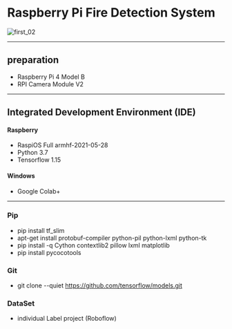 # Raspberry Pi Fire Detection System
![first_02](https://user-images.githubusercontent.com/63221959/164699101-61dea629-7d2c-41bd-9c18-aecf783ad2af.png)

---
## preparation
- Raspberry Pi 4 Model B
- RPI Camera Module V2

---

## Integrated Development Environment (IDE)
#### Raspberry
- RaspiOS Full armhf-2021-05-28
- Python 3.7
- Tensorflow 1.15


#### Windows 
- Google Colab+

---

### Pip
- pip install tf_slim
- apt-get install protobuf-compiler python-pil python-lxml python-tk
- pip install -q Cython contextlib2 pillow lxml matplotlib
- pip install pycocotools

### Git
- git clone --quiet https://github.com/tensorflow/models.git

### DataSet
- individual Label project (Roboflow)

